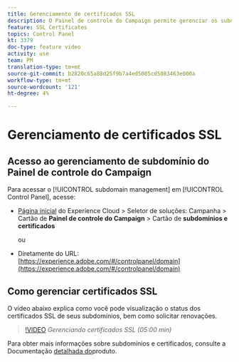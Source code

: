 ```yaml
---
title: Gerenciamento de certificados SSL
description: O Painel de controle do Campaign permite gerenciar os subdomínios que você delegou ao Adobe Campaign. Você pode visualização seus subdomínios, bem como solicitar a renovação de seus certificados.
feature: SSL Certificates
topics: Control Panel
kt: 3379
doc-type: feature video
activity: use
team: PM
translation-type: tm+mt
source-git-commit: b2820c65a88d25f9b7a4ed5005cd5083463e000a
workflow-type: tm+mt
source-wordcount: '121'
ht-degree: 4%

---
```



# Gerenciamento de certificados SSL

## Acesso ao gerenciamento de subdomínio do Painel de controle do Campaign

Para acessar o [!UICONTROL subdomain management] em [!UICONTROL Control Panel], acesse:

* [Página inicial](https://experience.adobe.com/#/home) do Experience Cloud > Seletor de soluções: Campanha > Cartão de **Painel de controle do Campaign** > Cartão de **subdomínios e certificados**

   ou
* Diretamente do URL: [https://experience.adobe.com/#/controlpanel/domain](https://experience.adobe.com/#/controlpanel/domain)

## Como gerenciar certificados SSL

O vídeo abaixo explica como você pode visualização o status dos certificados SSL de seus subdomínios, bem como solicitar renovações.

>[!VIDEO](https://video.tv.adobe.com/v/28492?quality=12)
*Gerenciando certificados SSL (05:00 min)*

Para obter mais informações sobre subdomínios e certificados, consulte a Documentação [detalhada do](https://helpx.adobe.com/br/campaign/kb/control-panel-subdomains-certificates.html)produto.
